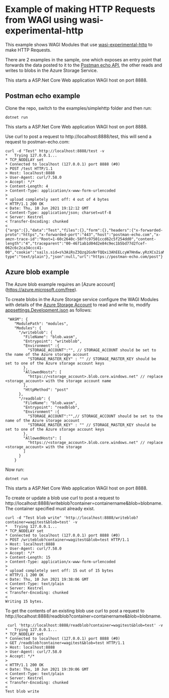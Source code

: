 # Example of making HTTP Requests from WAGI using wasi-experimental-http

This example shows WAGI Modules that use [wasi-experimental-http](https://github.com/deislabs/wasi-experimental-http) to make HTTP Requests.

There are 2 examples in the sample, one which exposes an entry point that forwards the data posted to it to the [Postman echo API](https://learning.postman.com/docs/developer/echo-api/), the other reads and writes to blobs in the Azure Storage Service.

This starts a ASP.Net Core Web application WAGI host on port 8888.

## Postman echo example

Clone the repo, switch to the examples/simplehttp folder and then run:

``` Console
dotnet run
```

This starts a ASP.Net Core Web application WAGI host on port 8888.

Use curl to post a request to http://localhost:8888/test, this will send a request to postman-echo.com:

```
curl -d "Test" http://localhost:8888/test -v
*   Trying 127.0.0.1...
* TCP_NODELAY set
* Connected to localhost (127.0.0.1) port 8888 (#0)
> POST /test HTTP/1.1
> Host: localhost:8888
> User-Agent: curl/7.58.0
> Accept: */*
> Content-Length: 4
> Content-Type: application/x-www-form-urlencoded
>
* upload completely sent off: 4 out of 4 bytes
< HTTP/1.1 200 OK
< Date: Thu, 10 Jun 2021 19:12:12 GMT
< Content-Type: application/json; charset=utf-8
< Server: Kestrel
< Transfer-Encoding: chunked
<
{"args":{},"data":"Test","files":{},"form":{},"headers":{"x-forwarded-proto":"https","x-forwarded-port":"443","host":"postman-echo.com","x-amzn-trace-id":"Root=1-60c2640c-58ffc97501ccd62c5f254dd0","content-length":"4","traceparent":"00-4671ab1d04d2e84c9ec1b5bd77d2fcef-062c6c2ca34ccc41-00","cookie":"sails.sid=s%3AiRsZ3Qzq2GsNrTQQxi3AhEELcyW7Hn6w.yRzXCs2iaMdX4LAyOafZ9QfhJyQp1Liu%2FJx3kllNjs8","content-type":"text/plain"},"json":null,"url":"https://postman-echo.com/post"}
```

## Azure blob example

The Azure blob example requires an [Azure account] (https://azure.microsoft.com/free). 

To create blobs in the Azure Storage service configure the WAGI Modules with details of the [Azure Storage Account](https://docs.microsoft.com/en-us/azure/storage/common/storage-account-create?tabs=azure-portal) to read and write to, modify [appsettings.Development.json](appsettings.Development.json) as follows:

```
 "WASM": {
    "ModulePath": "modules",
    "Modules": {
      "/writeblob": {
        "FileName": "blob.wasm",
        "Entrypoint": "writeblob",
        "Environment" :{
          "STORAGE_ACCOUNT":"", // STORAGE_ACCOUNT should be set to the name of the Azure storage account 
          "STORAGE_MASTER_KEY" : "" // STORAGE_MASTER_KEY should be set to one of the Azure storage account keys
        },
        "AllowedHosts": [
          "https://<storage_account>.blob.core.windows.net" // replace <storage_account> with the storage account name
        ],
        "HttpMethod": "post"
      },
      "/readblob": {
        "FileName": "blob.wasm",
        "Entrypoint": "readblob",
        "Environment" :{
          "STORAGE_ACCOUNT":"",// STORAGE_ACCOUNT should be set to the name of the Azure storage account 
          "STORAGE_MASTER_KEY" : "" // STORAGE_MASTER_KEY should be set to one of the Azure storage account keys
        },
        "AllowedHosts": [
          "https://<storage_account>.blob.core.windows.net" // replace <storage_account> with the storage 
        ]
      }
    }
```

Now run:

``` Console
dotnet run
```

This starts a ASP.Net Core Web application WAGI host on port 8888.

To create or update a blob use curl to post a request to http://localhost:8888/writeblob?container=containername&blob=blobname. The container specified must already exist.

```
curl -d "Test blob write" 'http://localhost:8888/writeblob?container=wagitest&blob=test' -v
*   Trying 127.0.0.1...
* TCP_NODELAY set
* Connected to localhost (127.0.0.1) port 8888 (#0)
> POST /writeblob?container=wagitest&blob=test HTTP/1.1
> Host: localhost:8888
> User-Agent: curl/7.58.0
> Accept: */*
> Content-Length: 15
> Content-Type: application/x-www-form-urlencoded
>
* upload completely sent off: 15 out of 15 bytes
< HTTP/1.1 200 OK
< Date: Thu, 10 Jun 2021 19:38:06 GMT
< Content-Type: text/plain
< Server: Kestrel
< Transfer-Encoding: chunked
<
Writing 15 bytes.
```

To get the contents of an existing blob use curl to post a request to http://localhost:8888/readblob?container=containername&blob=blobname.

```
 curl 'http://localhost:8888/readblob?container=wagitest&blob=test' -v
*   Trying 127.0.0.1...
* TCP_NODELAY set
* Connected to localhost (127.0.0.1) port 8888 (#0)
> GET /readblob?container=wagitest&blob=test HTTP/1.1
> Host: localhost:8888
> User-Agent: curl/7.58.0
> Accept: */*
>
< HTTP/1.1 200 OK
< Date: Thu, 10 Jun 2021 19:39:06 GMT
< Content-Type: text/plain
< Server: Kestrel
< Transfer-Encoding: chunked
<
Test blob write
```